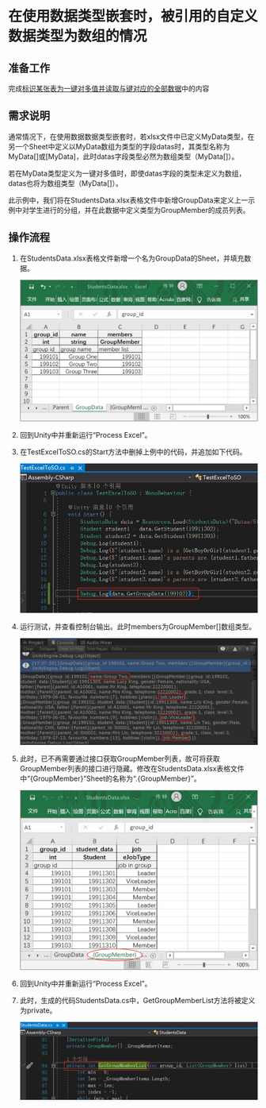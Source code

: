 # 在使用数据类型嵌套时，被引用的自定义数据类型为数组的情况

## 准备工作

完成[标识某张表为一键对多值并读取与键对应的全部数据](./Guide2E1_CN.md)中的内容

## 需求说明

通常情况下，在使用数据数据类型嵌套时，若xlsx文件中已定义MyData类型，在另一个Sheet中定义以MyData数组为类型的字段datas时，其类型名称为MyData[]或[MyData]，此时datas字段类型必然为数组类型（MyData[]）。

若在MyData类型定义为一键对多值时，即使datas字段的类型未定义为数组，datas也将为数组类型（MyData[]）。

此示例中，我们将在StudentsData.xlsx表格文件中新增GroupData来定义上一示例中对学生进行的分组，并在此数据中定义类型为GroupMember的成员列表。

## 操作流程

1. 在StudentsData.xlsx表格文件新增一个名为GroupData的Sheet，并填充数据。
   
   ![](./.images/img2.2-1.jpg)

2. 回到Unity中并重新运行“Process Excel”。

3. 在TestExcelToSO.cs的Start方法中删掉上例中的代码，并追加如下代码。
   
   ![读取group_id为199102的组数据](./.images/img2.2-2.jpg)

4. 运行测试，并查看控制台输出。此时members为GroupMember[]数组类型。
   
   ![控制台输出，突出三个成及job属性](./.images/img2.2-3.jpg)

5. 此时，已不再需要通过接口获取GroupMember列表，故可将获取GroupMember列表的接口进行隐藏。修改在StudentsData.xlsx表格文件中“{GroupMember}”Sheet的名称为“.{GroupMember}”。
   
   ![](./.images/img2.2-4.jpg)

6. 回到Unity中并重新运行“Process Excel”。

7. 此时，生成的代码StudentsData.cs中，GetGroupMemberList方法将被定义为private。
   
   ![](./.images/img2.2-5.jpg)